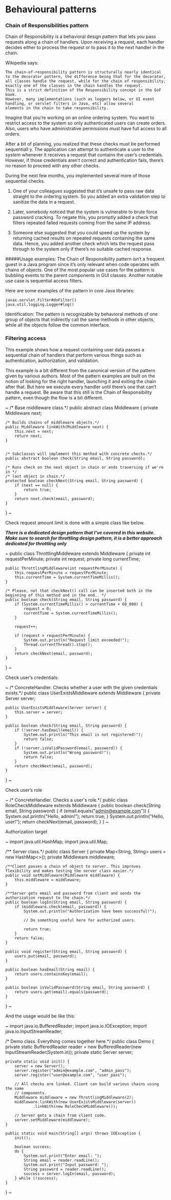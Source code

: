 # Behavioural  patterns
### Chain of Responsibilities pattern

Chain of Responsibility is a behavioral design pattern that lets you pass requests along a chain of handlers.
Upon receiving a request, each handler decides either to process the request or to pass it to the next handler in the chain.


Wikipedia says:

```
The chain-of-responsibility pattern is structurally nearly identical to the decorator pattern, the difference being that for the decorator,
all classes handle the request, while for the chain of responsibility, exactly one of the classes in the chain handles the request. 
This is a strict definition of the Responsibility concept in the GoF book. 
However, many implementations (such as loggers below, or UI event handling, or servlet filters in Java, etc) allow several
elements in the chain to take responsibility.
```

Imagine that you’re working on an online ordering system. You want to restrict access to the system so only authenticated users can create orders. 
Also, users who have administrative permissions must have full access to all orders.

After a bit of planning, you realized that these checks must be performed sequentiall
y. The application can attempt to authenticate a user to the system whenever it receives a request that contains the user’s credentials. 
However, if those credentials aren’t correct and authentication fails, there’s no reason to proceed with any other checks.

During the next few months, you implemented several more of those sequential checks.

1. One of your colleagues suggested that it’s unsafe to pass raw data straight to the ordering system. So you added an extra validation step to sanitize the data in a request.

2. Later, somebody noticed that the system is vulnerable to brute force password cracking. To negate this, you promptly added a check that filters repeated failed requests coming from the same IP address.

3. Someone else suggested that you could speed up the system by returning cached results on repeated requests containing the same data. Hence, you added another check which lets the request pass through to the system only if there’s no suitable cached response.

#####Usage examples: 
The Chain of Responsibility pattern isn’t a frequent guest in a Java program since it’s only relevant when code operates with chains of objects.
One of the most popular use cases for the pattern is bubbling events to the parent components in GUI classes. Another notable use case is sequential access filters.

Here are some examples of the pattern in core Java libraries:

```
javax.servlet.Filter#doFilter()
java.util.logging.Logger#log()
```
Identification: The pattern is recognizable by behavioral methods of one group of objects that indirectly call the same methods in other objects, while all the objects follow the common interface.

### Filtering access
This example shows how a request containing user data passes a sequential chain of handlers that perform various things such as authentication, authorization, and validation.

This example is a bit different from the canonical version of the pattern given by various authors. 
Most of the pattern examples are built on the notion of looking for the right handler, launching it and exiting the chain after that. 
But here we execute every handler until there’s one that can’t handle a request. Be aware that this still is the Chain of Responsibility pattern, 
even though the flow is a bit different.


~
/* Base middleware class.*/
public abstract class Middleware {
    private Middleware next;

    /* Builds chains of middleware objects.*/
    public Middleware linkWith(Middleware next) {
        this.next = next;
        return next;
    }

    
    /* Subclasses will implement this method with concrete checks.*/
    public abstract boolean check(String email, String password);

    /* Runs check on the next object in chain or ends traversing if we're in */
    /* last object in chain.*/
    protected boolean checkNext(String email, String password) {
        if (next == null) {
            return true;
        }
        return next.check(email, password);
    }
}
~

Check request amount limit is done with a simple class like below.

***There is a dedicated design pattern that I've covered in this website.
Make sure to search for throttling design pattern, it is a better approach dedicated for throttling only*** 

~
public class ThrottlingMiddleware extends Middleware {
    private int requestPerMinute;
    private int request;
    private long currentTime;

    public ThrottlingMiddleware(int requestPerMinute) {
        this.requestPerMinute = requestPerMinute;
        this.currentTime = System.currentTimeMillis();
    }

    /* Please, not that checkNext() call can be inserted both in the beginning of this method and in the end.. */
    public boolean check(String email, String password) {
        if (System.currentTimeMillis() > currentTime + 60_000) {
            request = 0;
            currentTime = System.currentTimeMillis();
        }

        request++;
        
        if (request > requestPerMinute) {
            System.out.println("Request limit exceeded!");
            Thread.currentThread().stop();
        }
        return checkNext(email, password);
    }
}
~

Check user’s credentials:

~
/* ConcreteHandler. Checks whether a user with the given credentials exists.*/
public class UserExistsMiddleware extends Middleware {
    private Server server;

    public UserExistsMiddleware(Server server) {
        this.server = server;
    }

    public boolean check(String email, String password) {
        if (!server.hasEmail(email)) {
            System.out.println("This email is not registered!");
            return false;
        }
        if (!server.isValidPassword(email, password)) {
            System.out.println("Wrong password!");
            return false;
        }
        return checkNext(email, password);
    }
}
~

Check user’s role

~
/* ConcreteHandler. Checks a user's role.*/
public class RoleCheckMiddleware extends Middleware {
    public boolean check(String email, String password) {
        if (email.equals("admin@example.com")) {
            System.out.println("Hello, admin!");
            return true;
        }
        System.out.println("Hello, user!");
        return checkNext(email, password);
    }
}
~

Authorization target

~
import java.util.HashMap;
import java.util.Map;

/** Server class.*/
public class Server {
    private Map<String, String> users = new HashMap<>();
    private Middleware middleware;

    /**Client passes a chain of object to server. This improves flexibility and makes testing the server class easier.*/
    public void setMiddleware(Middleware middleware) {
        this.middleware = middleware;
    }

    /**Server gets email and password from client and sends the authorization request to the chain.*/
    public boolean logIn(String email, String password) {
        if (middleware.check(email, password)) {
            System.out.println("Authorization have been successful!");

            // Do something useful here for authorized users.

            return true;
        }
        return false;
    }

    public void register(String email, String password) {
        users.put(email, password);
    }

    public boolean hasEmail(String email) {
        return users.containsKey(email);
    }

    public boolean isValidPassword(String email, String password) {
        return users.get(email).equals(password);
    }
}
~

And the usage would be like this:

~
import java.io.BufferedReader;
import java.io.IOException;
import java.io.InputStreamReader;

/* Demo class. Everything comes together here.*/
public class Demo {
    private static BufferedReader reader = new BufferedReader(new InputStreamReader(System.in));
    private static Server server;

    private static void init() {
        server = new Server();
        server.register("admin@example.com", "admin_pass");
        server.register("user@example.com", "user_pass");

        // All checks are linked. Client can build various chains using the same
        // components.
        Middleware middleware = new ThrottlingMiddleware(2);
        middleware.linkWith(new UserExistsMiddleware(server))
                .linkWith(new RoleCheckMiddleware());

        // Server gets a chain from client code.
        server.setMiddleware(middleware);
    }

    public static void main(String[] args) throws IOException {
        init();

        boolean success;
        do {
            System.out.print("Enter email: ");
            String email = reader.readLine();
            System.out.print("Input password: ");
            String password = reader.readLine();
            success = server.logIn(email, password);
        } while (!success);
    }
}
~

